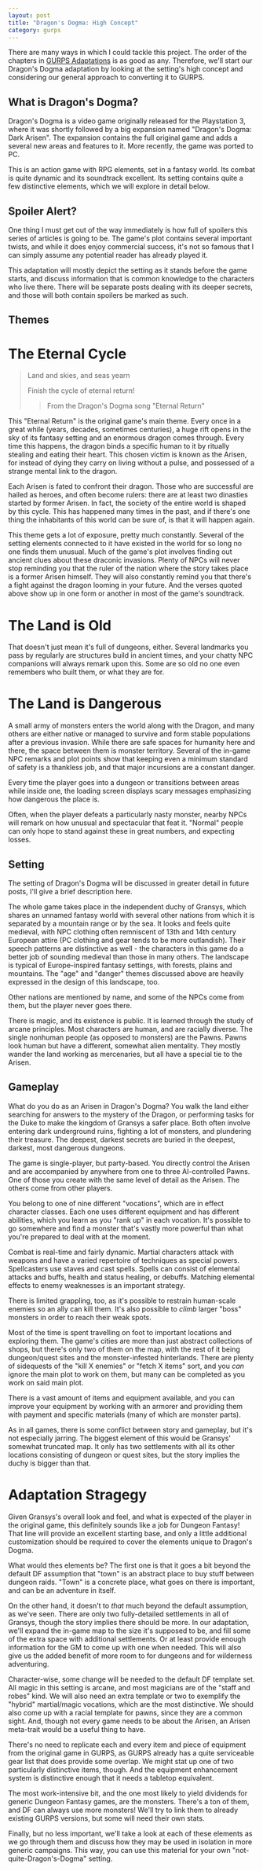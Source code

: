 ```yaml
---
layout: post
title: "Dragon's Dogma: High Concept"
category: gurps
---
```


There are many ways in which I could tackle this project. The order of the
chapters in [GURPS Adaptations][adaptations] is as good as any. Therefore, we'll
start our Dragon's Dogma adaptation by looking at the setting's high concept and
considering our general approach to converting it to GURPS.

What is Dragon's Dogma?
-----------------------

Dragon's Dogma is a video game originally released for the Playstation 3, where
it was shortly followed by a big expansion named "Dragon's Dogma: Dark
Arisen". The expansion contains the full original game and adds a several new
areas and features to it. More recently, the game was ported to PC.

This is an action game with RPG elements, set in a fantasy world. Its combat is
quite dynamic and its soundtrack excellent. Its setting contains quite a few
distinctive elements, which we will explore in detail below.

Spoiler Alert?
--------------

One thing I must get out of the way immediately is how full of spoilers this
series of articles is going to be. The game's plot contains several important
twists, and while it does enjoy commercial success, it's not so famous that I
can simply assume any potential reader has already played it.

This adaptation will mostly depict the setting as it stands before the game
starts, and discuss information that is common knowledge to the characters who
live there. There will be separate posts dealing with its deeper secrets, and
those will both contain spoilers be marked as such.

Themes
------

The Eternal Cycle
=================

> Land and skies, and seas yearn
>
> Finish the cycle of eternal return!
>
> >  From the Dragon's Dogma song "Eternal Return"

This "Eternal Return" is the original game's main theme. Every once in a great
while (years, decades, sometimes centuries), a huge rift opens in the sky of its
fantasy setting and an enormous dragon comes through. Every time this happens,
the dragon binds a specific human to it by ritually stealing and eating their
heart. This chosen victim is known as the Arisen, for instead of dying they
carry on living without a pulse, and possessed of a strange mental link to the
dragon.

Each Arisen is fated to confront their dragon. Those who are successful are
hailed as heroes, and often become rulers: there are at least two dinasties
started by former Arisen. In fact, the society of the entire world is shaped by
this cycle. This has happened many times in the past, and if there's one thing
the inhabitants of this world can be sure of, is that it will happen again.

This theme gets a lot of exposure, pretty much constantly. Several of the
setting elements connected to it have existed in the world for so long no one
finds them unusual. Much of the game's plot involves finding out ancient clues
about these draconic invasions. Plenty of NPCs will never stop reminding you
that the ruler of the nation where the story takes place is a former Arisen
himself. They will also constantly remind you that there's a fight against the
dragon looming in your future. And the verses quoted above show up in one form
or another in most of the game's soundtrack.

The Land is Old
===============

That doesn't just mean it's full of dungeons, either. Several landmarks you pass
by regularly are structures build in ancient times, and your chatty NPC
companions will always remark upon this. Some are so old no one even remembers
who built them, or what they are for.

The Land is Dangerous
=====================

A small army of monsters enters the world along with the Dragon, and many others
are either native or managed to survive and form stable populations after a
previous invasion. While there are safe spaces for humanity here and there, the
space between them is monster territory. Several of the in-game NPC remarks and
plot points show that keeping even a minimum standard of safety is a thankless
job, and that major incursions are a constant danger.

Every time the player goes into a dungeon or transitions between areas while
inside one, the loading screen displays scary messages emphasizing how dangerous
the place is.

Often, when the player defeats a particularly nasty monster, nearby NPCs will
remark on how unusual and spectacular that feat it. "Normal" people can only
hope to stand against these in great numbers, and expecting losses.


Setting
-------

The setting of Dragon's Dogma will be discussed in greater detail in future
posts, I'll give a brief description here.

The whole game takes place in the independent duchy of Gransys, which shares an
unnamed fantasy world with several other nations from which it is separated by a
mountain range or by the sea. It looks and feels quite medieval, with NPC
clothing often remniscent of 13th and 14th century European attire (PC clothing
and gear tends to be more outlandish). Their speech patterns are distinctive as
well - the characters in this game do a better job of sounding medieval than
those in many others. The landscape is typical of Europe-inspired fantasy
settings, with forests, plains and mountains. The "age" and "danger" themes
discussed above are heavily expressed in the design of this landscape, too.

Other nations are mentioned by name, and some of the NPCs come from them, but
the player never goes there.

There is magic, and its existence is public. It is learned through the study of
arcane principles. Most characters are human, and are racially diverse. The
single nonhuman people (as opposed to monsters) are the Pawns. Pawns look human
but have a different, somewhat alien mentality. They mostly wander the land
working as mercenaries, but all have a special tie to the Arisen.

Gameplay
--------

What do you do as an Arisen in Dragon's Dogma? You walk the land either
searching for answers to the mystery of the Dragon, or performing tasks for the
Duke to make the kingdom of Gransys a safer place. Both often involve entering
dark underground ruins, fighting a lot of monsters, and plundering their
treasure. The deepest, darkest secrets are buried in the deepest, darkest, most
dangerous dungeons.

The game is single-player, but party-based. You directly control the Arisen and
are accompanied by anywhere from one to three AI-controlled Pawns. One of those
you create with the same level of detail as the Arisen. The others come from
other players.

You belong to one of nine different "vocations", which are in effect character
classes. Each one uses different equipment and has different abilities, which
you learn as you "rank up" in each vocation. It's possible to go somewhere and
find a monster that's vastly more powerful than what you're prepared to deal
with at the moment.

Combat is real-time and fairly dynamic. Martial characters attack with weapons
and have a varied repertoire of techniques as special powers. Spellcasters use
staves and cast spells. Spells can consist of elemental attacks and buffs,
health and status healing, or debuffs. Matching elemental effects to enemy
weaknesses is an important strategy.

There is limited grappling, too, as it's possible to restrain human-scale
enemies so an ally can kill them. It's also possible to _climb_ larger "boss"
monsters in order to reach their weak spots.

Most of the time is spent travelling on foot to important locations and
exploring them. The game's cities are more than just abstract collections of
shops, but there's only two of them on the map, with the rest of it being
dungeon/quest sites and the monster-infested hinterlands. There are plenty of
sidequests of the "kill X enemies" or "fetch X items" sort, and you _can_ ignore
the main plot to work on them, but many can be completed as you work on said
main plot.

There is a vast amount of items and equipment available, and you can improve
your equipment by working with an armorer and providing them with payment and
specific materials (many of which are monster parts).

As in all games, there is some conflict between story and gameplay, but it's not
especially jarring. The biggest element of this would be Gransys' somewhat
truncated map. It only has two settlements with all its other locations
consisting of dungeon or quest sites, but the story implies the duchy is bigger
than that.

Adaptation Stragegy
===================

Given Gransys's overall look and feel, and what is expected of the player in the
original game, this definitely sounds like a job for Dungeon Fantasy! That line
will provide an excellent starting base, and only a little additional
customization should be required to cover the elements unique to Dragon's Dogma.

What would thes elements be? The first one is that it goes a bit beyond the
default DF assumption that "town" is an abstract place to buy stuff between
dungeon raids. "Town" is a concrete place, what goes on there is important, and
can be an adventure in itself.

On the other hand, it doesn't to _that_ much beyond the default assumption, as
we've seen. There are only two fully-detailed settlements in all of Gransys,
though the story implies there should be more. In our adaptation, we'll expand
the in-game map to the size it's supposed to be, and fill some of the extra
space with additional settlements. Or at least provide enough information
for the GM to come up with one when needed. This will also give us the added
benefit of more room to for dungeons and for wilderness adventuring.

Character-wise, some change will be needed to the default DF template set. All
magic in this setting is arcane, and most magicians are of the "staff and robes"
kind. We will also need an extra template or two to exemplify the "hybrid"
martial/magic vocations, which are the most distinctive. We should also come up
with a racial template for pawns, since they are a common sight. And, though not
every game needs to be about the Arisen, an Arisen meta-trait would be a useful
thing to have.

There's no need to replicate each and every item and piece of equipment from the
original game in GURPS, as GURPS already has a quite serviceable gear list that
does provide some overlap. We might stat up one of two particularly distinctive
items, though. And the equipment enhancement system is distinctive enough that
it needs a tabletop equivalent.

The most work-intensive bit, and the one most likely to yield dividends for
generic Dungeon Fantasy games, are the monsters. There's a ton of them, and DF
can always use more monsters! We'll try to link them to already existing GURPS
versions, but some will need their own stats.

Finally, but no less important, we'll take a look at each of these elements as
we go through them and discuss how they may be used in isolation in more generic
campaigns. This way, you can use this material for your own
"not-quite-Dragon's-Dogma" setting.

[adaptations]: http://www.warehouse23.com/products/gurps-adaptations
